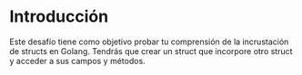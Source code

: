 # Introducción

Este desafío tiene como objetivo probar tu comprensión de la incrustación de structs en Golang. Tendrás que crear un struct que incorpore otro struct y acceder a sus campos y métodos.
